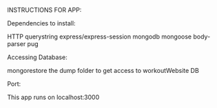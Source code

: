 INSTRUCTIONS FOR APP:

Dependencies to install:

HTTP
querystring
express/express-session
mongodb
mongoose
body-parser
pug

Accessing Database:

mongorestore the dump folder to get access to workoutWebsite DB

Port:

This app runs on localhost:3000
